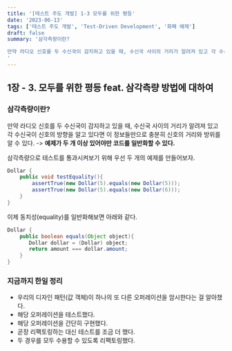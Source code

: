 ```yaml
---
title: '[테스트 주도 개발] 1-3 모두를 위한 평등'
date: '2023-06-13'
tags: ['테스트 주도 개발', 'Test-Driven Development', '화폐 예제']
draft: false
summary: '삼각측량이란?

만약 라디오 신호를 두 수신국이 감지하고 있을 때, 수신국 사이의 거리가 알려져 있고 각 수신국이 신호의 방향을 알고 있다면 이 정보들만으로 충분히 신호의 거리와 방위를 알 수 있다. -> 예제가 두 개 이상 있어야만 코드를 일반화할 수 있다.
'
---
```


## 1장 - 3. 모두를 위한 평등 feat. 삼각측량 방법에 대하여

### 삼각측량이란?

만약 라디오 신호를 두 수신국이 감지하고 있을 때, 수신국 사이의 거리가 알려져 있고 각 수신국이 신호의 방향을 알고 있다면 이 정보들만으로 충분히 신호의 거리와 방위를 알 수 있다. -> <strong>예제가 두 개 이상 있어야만 코드를 일반화할 수 있다.</strong>

삼각측량으로 테스트를 통과시켜보기 위해 우선 두 개의 예제를 만들어보자.

```java
Dollar {
    public void testEquality(){
        assertTrue(new Dollar(5).equals(new Dollar(5)));
        assertTrue(new Dollar(5).equals(new Dollar(6)));
    }
}
```

이제 동치성(equality)를 일반화해보면 아래와 같다.

```java
Dollar {
    public boolean equals(Object object){
       Dollar dollar = (Dollar) object;
       return amount === dollar.amount;
    }
}
```

### 지금까지 한일 정리

- 우리의 디자인 패턴(값 객체)이 하나의 또 다른 오퍼레이션을 암시한다는 걸 알아챘다.
- 해당 오퍼레이션을 테스트했다.
- 해당 오퍼레이션을 간단히 구현했다.
- 곧장 리팩토링하는 대신 테스트를 조금 더 했다.
- 두 경우를 모두 수용할 수 있도록 리팩토링했다.
